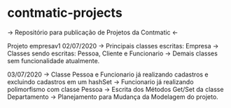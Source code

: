 # contmatic-projects
-> Repositório para publicação de Projetos da Contmatic &lt;-

Projeto empresav1
  02/07/2020
  -> Principais classes escritas: Empresa
  -> Classes sendo escritas: Pessoa, Cliente e Funcionario
  -> Demais classes sem funcionalidade atualmente.
  
  03/07/2020
   -> Classe Pessoa e Funcionario já realizando cadastros e excluindo cadastros em um hashSet
   -> Funcionario já realizando polimorfismo com classe Pessoa
   -> Escrita dos Métodos Get/Set da classe Departamento
   -> Planejamento para Mudança da Modelagem do projeto.

